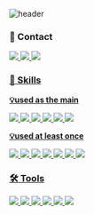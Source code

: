 ![header](https://capsule-render.vercel.app/api?type=venom&color=auto&theme=buefy&height=300&section=header&text=Welcome%20to%20Sohyeon's%20GitHub!&fontSize=50&fontAlignY=30&desc=👋%20Hi%20there!%20I’m%20developer%20who%20tries%20to%20create%20better%20services%20for%20people&descAlignY=50&fontColor=FCB8B8)



### 💌 Contact

<a href="https://booming-coaster-e59.notion.site/Sohyeon-Hong-16ea795e9a6180d78680cb65858c62ba"><img src="https://img.shields.io/badge/Portfolio-D3D3D3.svg?style=for-the-badge&logo=notion&logoColor=000000" />
<a href="https://www.instagram.com/_hxx_sh?igsh=MTBhdDl3ZjJyamsyMQ=="><img src="https://img.shields.io/badge/Instagram-FFB5C0.svg?style=for-the-badge&logo=instagram&logoColor=FF0069" />
<a href="mailto:xxxx83145@gmail.com"><img src="https://img.shields.io/badge/E_Mail_Address-EA4335.svg?style=for-the-badge&logo=gmail&logoColor=FFFFFF" />




### 🌟 Skills


**💡used as the main**

<img src="https://img.shields.io/badge/Python-3776AB.svg?style=for-the-badge&logo=python&logoColor=FFFFFF" /> <img src="https://img.shields.io/badge/C++-00599C.svg?style=for-the-badge&logo=cplusplus&logoColor=FFFFFF" /> <img src="https://img.shields.io/badge/Java-5D87BF.svg?style=for-the-badge&logo=openjdk&logoColor=FFFFFF" /> <img src="https://img.shields.io/badge/Spring-6DB33F.svg?style=for-the-badge&logo=spring&logoColor=FFFFFF" /> <img src="https://img.shields.io/badge/Amazon_AWS-232F3E.svg?style=for-the-badge&logo=amazonwebservices&logoColor=FF9900" /> <img src="https://img.shields.io/badge/MySQL-4479A1.svg?style=for-the-badge&logo=gmail&logoColor=FFFFFF" />



**💡used at least once**

<img src="https://img.shields.io/badge/C-A8B9CC.svg?style=for-the-badge&logo=c&logoColor=FFFFFF" /> <img src="https://img.shields.io/badge/Go_Lang-00ADD8.svg?style=for-the-badge&logo=go&logoColor=FFFFFF" /> <img src="https://img.shields.io/badge/Node.js-5FA04E.svg?style=for-the-badge&logo=nodedotjs&logoColor=FFFFFF" /> <img src="https://img.shields.io/badge/HTML-E34F26.svg?style=for-the-badge&logo=html5&logoColor=FFFFFF" /> <img src="https://img.shields.io/badge/CSS-1572B6.svg?style=for-the-badge&logo=css3&logoColor=FFFFFF" /> <img src="https://img.shields.io/badge/Docker-2496ED.svg?style=for-the-badge&logo=docker&logoColor=FFFFFF" /> <img src="https://img.shields.io/badge/json%20web%20tokens-323330?style=for-the-badge&logo=json-web-tokens&logoColor=pink" />




### 🛠️ Tools

<img src="https://img.shields.io/badge/InteliJIDEA-D3D3D3.svg?style=for-the-badge&logo=intellijidea&logoColor=000000" /> <img src="https://img.shields.io/badge/DataGrip-D3D3D3.svg?style=for-the-badge&logo=datagrip&logoColor=000000" /> <img src="https://img.shields.io/badge/VSCode-0078D7.svg?style=for-the-badge&logo=docker&logoColor=FFFFFF" /> <img src="https://img.shields.io/badge/Microsoft_Excel-217346?style=for-the-badge&logo=microsoft-excel&logoColor=white" /> <img src="https://img.shields.io/badge/Microsoft_PowerPoint-B7472A?style=for-the-badge&logo=microsoft-powerpoint&logoColor=white" /> <img src="https://img.shields.io/badge/Microsoft_Word-2B579A?style=for-the-badge&logo=microsoft-word&logoColor=white" />


